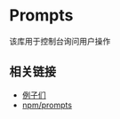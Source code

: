 # Prompts

该库用于控制台询问用户操作


## 相关链接
+ [例子们](https://github.com/terkelg/prompts/blob/master/example.js)
+ [npm/prompts](https://www.npmjs.com/package/prompts)

